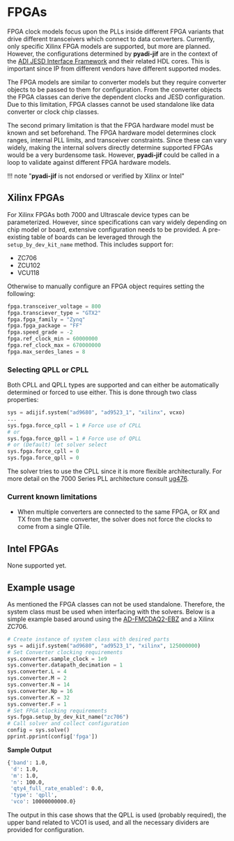 # FPGAs

FPGA clock models focus upon the PLLs inside different FPGA variants that drive different transceivers which connect to data converters. Currently, only specific Xilinx FPGA models are supported, but more are planned. However, the configurations determined by **pyadi-jif** are in the context of the [ADI JESD Interface Framework](https://wiki.analog.com/resources/tools-software/linux-drivers/jesd204/jesd204-fsm-framework) and their related HDL cores. This is important since IP from different vendors have different supported modes.

The FPGA models are similar to converter models but they require converter objects to be passed to them for configuration. From the converter objects the FPGA classes can derive the dependent clocks and JESD configuration. Due to this limitation, FPGA classes cannot be used standalone like data converter or clock chip classes.

The second primary limitation is that the FPGA hardware model must be known and set beforehand. The FPGA hardware model determines clock ranges, internal PLL limits, and transceiver constraints. Since these can vary widely, making the internal solvers directly determine supported FPGAs would be a very burdensome task. However, **pyadi-jif** could be called in a loop to validate against different FPGA hardware models.

!!! note "**pyadi-jif** is not endorsed or verified by Xilinx or Intel"

## Xilinx FPGAs

For Xilinx FPGAs both 7000 and Ultrascale device types can be parameterized. However, since specifications can vary widely depending on chip model or board, extensive configuration needs to be provided. A pre-existing table of boards can be leveraged through the `setup_by_dev_kit_name` method. This includes support for:

-   ZC706
-   ZCU102
-   VCU118

Otherwise to manually configure an FPGA object requires setting the following:

```python
fpga.transceiver_voltage = 800
fpga.transciever_type = "GTX2"
fpga.fpga_family = "Zynq"
fpga.fpga_package = "FF"
fpga.speed_grade = -2
fpga.ref_clock_min = 60000000
fpga.ref_clock_max = 670000000
fpga.max_serdes_lanes = 8

```

### Selecting QPLL or CPLL

Both CPLL and QPLL types are supported and can either be automatically determined or forced to use either. This is done through two class properties:

```python
sys = adijif.system("ad9680", "ad9523_1", "xilinx", vcxo)
...
sys.fpga.force_cpll = 1 # Force use of CPLL
# or
sys.fpga.force_qpll = 1 # Force use of QPLL
# or (Default) let solver select
sys.fpga.force_cpll = 0
sys.fpga.force_qpll = 0
```

The solver tries to use the CPLL since it is more flexible architecturally. For more detail on the 7000 Series PLL architecture consult [ug476](https://www.xilinx.com/support/documentation/user_guides/ug476_7Series_Transceivers.pdf).

### Current known limitations

-   When multiple converters are connected to the same FPGA, or RX and TX from the same converter, the solver does not force the clocks to come from a single QTile.

## Intel FPGAs

None supported yet.

## Example usage

As mentioned the FPGA classes can not be used standalone. Therefore, the system class must be used when interfacing with the solvers. Below is a simple example based around using the [AD-FMCDAQ2-EBZ](https://www.analog.com/en/design-center/evaluation-hardware-and-software/evaluation-boards-kits/eval-ad-fmcdaq2-ebz.html) and a Xilinx ZC706.

```python
# Create instance of system class with desired parts
sys = adijif.system("ad9680", "ad9523_1", "xilinx", 125000000)
# Set Converter clocking requirements
sys.converter.sample_clock = 1e9
sys.converter.datapath_decimation = 1
sys.converter.L = 4
sys.converter.M = 2
sys.converter.N = 14
sys.converter.Np = 16
sys.converter.K = 32
sys.converter.F = 1
# Set FPGA clocking requirements
sys.fpga.setup_by_dev_kit_name("zc706")
# Call solver and collect configuration
config = sys.solve()
pprint.pprint(config['fpga'])
```

**Sample Output**

```bash
{'band': 1.0,
 'd': 1.0,
 'm': 1.0,
 'n': 100.0,
 'qty4_full_rate_enabled': 0.0,
 'type': 'qpll',
 'vco': 10000000000.0}
```

The output in this case shows that the QPLL is used (probably required), the upper band related to VCO1 is used, and all the necessary dividers are provided for configuration.
